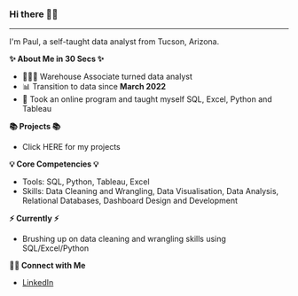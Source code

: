 ### Hi there 🙋‍♂️
--------------------------------

I'm Paul, a self-taught data analyst from Tucson, Arizona.

 **✨ About Me in 30 Secs ✨**

- 👩🏻‍💻 Warehouse Associate turned data analyst
- 📊 Transition to data since **March 2022**
- 📝 Took an online program and taught myself SQL, Excel, Python and Tableau

**📚 Projects 📚**

- Click HERE for my projects

**💡 Core Competencies 💡**

- Tools: SQL, Python, Tableau, Excel
- Skills: Data Cleaning and Wrangling, Data Visualisation, Data Analysis, Relational Databases, Dashboard Design and Development

**⚡️ Currently ⚡️**

- Brushing up on data cleaning and wrangling skills using SQL/Excel/Python

**🙌🏻 Connect with Me**

- [LinkedIn](https://www.linkedin.com/in/paul-tomaine-53b536236/)
